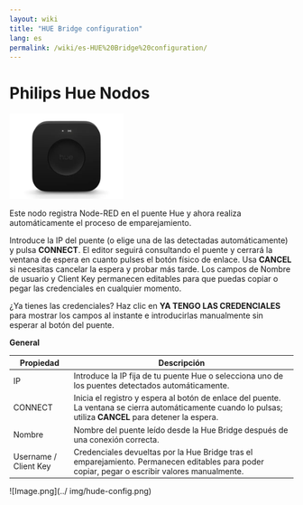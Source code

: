 ```yaml
---
layout: wiki
title: "HUE Bridge configuration"
lang: es
permalink: /wiki/es-HUE%20Bridge%20configuration/
---
```

<h1>  Philips Hue Nodos 

 </h1>

 <img src = 'https://raw.githubusercontent.com/supergiovane/node-red-contrib-knx-ultimate/master/img/huehub.jpg' width = '40%'> 

Este nodo registra Node-RED en el puente Hue y ahora realiza automáticamente el proceso de emparejamiento.

Introduce la IP del puente (o elige una de las detectadas automáticamente) y pulsa **CONNECT**. El editor seguirá consultando el puente y cerrará la ventana de espera en cuanto pulses el botón físico de enlace. Usa **CANCEL** si necesitas cancelar la espera y probar más tarde. Los campos de Nombre de usuario y Client Key permanecen editables para que puedas copiar o pegar las credenciales en cualquier momento.

¿Ya tienes las credenciales? Haz clic en **YA TENGO LAS CREDENCIALES** para mostrar los campos al instante e introducirlas manualmente sin esperar al botón del puente.

**General**

| Propiedad | Descripción |
|-|-|
| IP | Introduce la IP fija de tu puente Hue o selecciona uno de los puentes detectados automáticamente. |
| CONNECT | Inicia el registro y espera al botón de enlace del puente. La ventana se cierra automáticamente cuando lo pulsas; utiliza **CANCEL** para detener la espera. |
| Nombre | Nombre del puente leído desde la Hue Bridge después de una conexión correcta. |
| Username / Client Key | Credenciales devueltas por la Hue Bridge tras el emparejamiento. Permanecen editables para poder copiar, pegar o escribir valores manualmente. |

![Image.png](../ img/hude-config.png)
